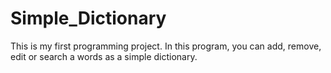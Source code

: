 # Simple_Dictionary
This is my first programming project. In this program, you can add, remove, edit or search a words as a simple dictionary.
